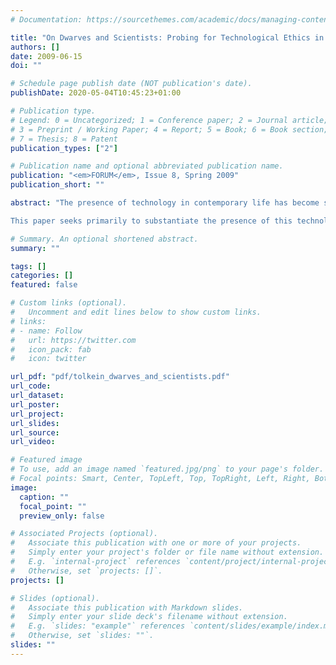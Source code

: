 ```yaml
---
# Documentation: https://sourcethemes.com/academic/docs/managing-content/

title: "On Dwarves and Scientists: Probing for Technological Ethics in the Creative Imagination of J.R.R. Tolkien"
authors: []
date: 2009-06-15
doi: ""

# Schedule page publish date (NOT publication's date).
publishDate: 2020-05-04T10:45:23+01:00

# Publication type.
# Legend: 0 = Uncategorized; 1 = Conference paper; 2 = Journal article;
# 3 = Preprint / Working Paper; 4 = Report; 5 = Book; 6 = Book section;
# 7 = Thesis; 8 = Patent
publication_types: ["2"]

# Publication name and optional abbreviated publication name.
publication: "<em>FORUM</em>, Issue 8, Spring 2009"
publication_short: ""

abstract: "The presence of technology in contemporary life has become so pervasive that sociologist, Jacques Ellul has described this age as a &ldquo;technological society&rdquo;. J.R.R. Tolkien lived in the midst of the ascension of this technological society at the turn of the twentieth-century, and though he is well recognized for the quality of his fiction, the specific treatment of technology in his works has not been fully appreciated. In Tolkien's work this topic may not be immediately obvious, especially given that technology is typically conceived in a narrow economy: freestanding and utterly contemporary. An example of this attitude might be the affirmation of a computer as &ldquo;technology&rdquo;, but not the edge of a chef's knife. Tolkien casts his vision of technology with a more encompassing definition, treating it as the making of things by creatures. 

This paper seeks primarily to substantiate the presence of this technological theme, so defined, in Tolkien's work. Accomplishing this will require attention to two fronts: to Tolkien's theory and practice. In unpacking the theoretical basis for his technological commentary, I will first justify the use of &ldquo;fairy stories&rdquo; for broader ethical reflection and will draw attention to Tolkien's specific commentary regarding the use of this genre. I will further examine Tolkien's specific attention to the topic of technology, and will clear him of charges that he is anti-technological. I will spend the latter half of the paper explicating specific ways, in practice, that Tolkien deploys the concept of sub-creation in his mythical stories. My analysis in this paper will be limited to ways in which the narrative of the Dwarves in his fiction serves as an analogy for the scientific enterprise. Ultimately, I will suggest that in Tolkien's account the products of technological synthesis (making), are in themselves morally ambivalent. I choose &ldquo;ambivalent&rdquo;, rather than &ldquo;neutral&rdquo;, because, as will be developed more fully below, there is always a moral context for technology, either good or bad - but never neither."

# Summary. An optional shortened abstract.
summary: ""

tags: []
categories: []
featured: false

# Custom links (optional).
#   Uncomment and edit lines below to show custom links.
# links:
# - name: Follow
#   url: https://twitter.com
#   icon_pack: fab
#   icon: twitter

url_pdf: "pdf/tolkein_dwarves_and_scientists.pdf"
url_code:
url_dataset:
url_poster:
url_project:
url_slides:
url_source:
url_video:

# Featured image
# To use, add an image named `featured.jpg/png` to your page's folder. 
# Focal points: Smart, Center, TopLeft, Top, TopRight, Left, Right, BottomLeft, Bottom, BottomRight.
image:
  caption: ""
  focal_point: ""
  preview_only: false

# Associated Projects (optional).
#   Associate this publication with one or more of your projects.
#   Simply enter your project's folder or file name without extension.
#   E.g. `internal-project` references `content/project/internal-project/index.md`.
#   Otherwise, set `projects: []`.
projects: []

# Slides (optional).
#   Associate this publication with Markdown slides.
#   Simply enter your slide deck's filename without extension.
#   E.g. `slides: "example"` references `content/slides/example/index.md`.
#   Otherwise, set `slides: ""`.
slides: ""
---
```

